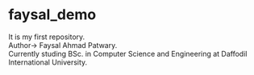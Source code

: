 # faysal_demo
It is my first repository.<br>Author-> Faysal Ahmad Patwary.<br>Currently studing BSc. in Computer Science and Engineering at Daffodil International University.
